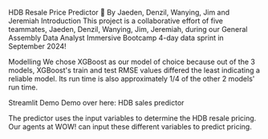 HDB Resale Price Predictor 🏡
By Jaeden, Denzil, Wanying, Jim and Jeremiah
Introduction
This project is a collaborative effort of five teammates, Jaeden, Denzil, Wanying, Jim, Jeremiah, during our General Assembly Data Analyst Immersive Bootcamp 4-day data sprint in September 2024!

Modelling
We chose XGBoost as our model of choice because out of the 3 models, XGBoost's train and test RMSE values differed the least indicating a reliable model. Its run time is also approximately 1/4 of the other 2 models' run time.

Streamlit Demo
Demo over here: HDB sales predictor

The predictor uses the input variables to determine the HDB resale pricing. Our agents at WOW! can input these different variables to predict pricing.
